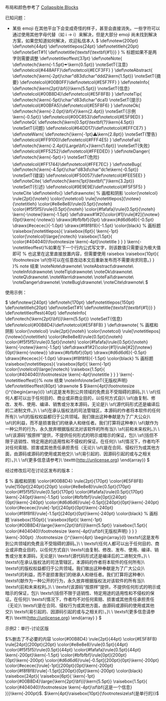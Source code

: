 布局和颜色参考了 [Collapsible Blocks](https://squidfunk.github.io/mkdocs-material/reference/admonitions/#removing-the-title)

已知问题：
- 某些 emoji 在其他平台下会变成奇怪的样子，甚至会直接消失。一些字符可以通过使用其他字母代替（如 ℹ -> i）来解决，但是大部分 emoji 尚未找到解决方案，如果您知道如何解决，欢迎私信本人
$
\def\notew{200pt}
\def\noteh{44pt}
\def\notetitlepos{24pt}
\def\notetitleh{20pt}
\def\noteSetT#1{
  \def\notetitle{\textsf{\textbf{#1}}}
}
% 标题如果不是两字则需要调整
\def\notetitleoffest{37pt}
\def\noteNote{
  \def\notech{\kern{-1.5pt}✒\kern{0.5pt}}
  \noteSetT{注意}
  \def\notelcol{#448AFF}\def\notetcol{#ECF3FF}
}
\def\noteAbstract{
  \def\notech{\kern{-2pt}\char"d83d\char"ddd2\kern{1.5pt}}
  \noteSetT{摘要}
  \def\notelcol{#00B0FF}\def\notetcol{#E5F7FF}
}
\def\noteInfo{
  \def\notech{\kern{2pt}\bf{i}\kern{5.5pt}}
  \noteSetT{信息}
  \def\notelcol{#00B8D4}\def\notetcol{#E5F8FB}
}
\def\noteTip{
  \def\notech{\kern{-5pt}\char"d83d\char"dca1}
  \noteSetT{提示}
  \def\notelcol{#00BFA5}\def\notetcol{#E5F8F6}
}
\def\noteOk{
  \def\notech{\kern{-2.0pt}\bf{√}\kern{2.4pt}}
  \noteSetT{示例\kern{-0.5pt}}
  \def\notelcol{#00C853}\def\notetcol{#E5F9ED}
}
\def\noteQ{
  \def\notech{\kern{0.5pt}\textbf{?}\kern{4.5pt}}
  \noteSetT{问题}
  \def\notelcol{#64DD17}\def\notetcol{#EFFCE7}
}
\def\noteWarn{
  \def\notech{\kern{-1pt}⚠\kern{2.8pt}}
  \noteSetT{警告}
  \def\notelcol{#FF9100}\def\notetcol{#FFF4E5}
}
\def\noteFail{
  \def\notech{\kern{-2.4pt}\Large\bf{×}\kern{1.6pt}}
  \noteSetT{失败}
  \def\notelcol{#FF5252}\def\notetcol{#FFEDED}
}
\def\noteDanger{
  \def\notech{\kern{-5pt}⚡}
  \noteSetT{危险}
  \def\notelcol{#FF1744}\def\notetcol{#FFE7EC}
}
\def\noteBug{
  \def\notech{\kern{-4.5pt}\char"d83d\char"dc1e\kern{-0.5pt}}
  \noteSetT{错误}
  \def\notelcol{#F50057}\def\notetcol{#FEE5EE}
}
\def\noteCite{
  \def\notech{\kern{1pt}\textbf{"}\kern{3.2pt}}
  \noteSetT{引述}
  \def\notelcol{#9E9E9E}\def\notetcol{#F5F5F5}
}
\noteCite
\def\noteinfo{}
\def\drawnote{
% 画框和阴影
\color{\notelcol}
\rule{2pt}{\noteh}
\color{\notetcol}
\rule[\notetitlepos]{\notew}{\notetitleh}
\color{#e8e8e8}\rule{0.5pt}{\noteh}
\color{#f5f5f5}\rule{0.5pt}{\noteh}
\color{#fafafa}\rule{0.5pt}{\noteh}
\kern{-\notew}\kern{-1.5pt}
\def\drawx#1#2{\color{#1}\rule[#2]{\notew}{0pt}\kern{-\notew}}
\drawx{#bfbfbf}{0pt}
\drawx{#d6d6d6}{-0.5pt}
\drawx{#ececec}{-1.0pt}
\drawx{#f8f8f8}{-1.5pt}
\color{black}
% 画标题
\raisebox{\notetitlepos}{
  \raisebox{6pt}{
    \kern{-1pt}
    \color{\notelcol}\large{\notech}
    \raisebox{1.5pt}{
      \color{#404040}\footnotesize
      \kern{-4pt}\notetitle
    }
  }
}
\kern{-\notetitleoffest}%如果在下一个行内公式写文字，则该数值只需要设为极大值即可
% 也这里在这里直接放置内容，但需要使用 raisebox
\raisebox{10pt}{
  \footnotesize
  \sf{你可以在任意改动本文后重新发布而不需要询求同意。}
}
}% note 结束
\noteNote\drawnote\\
\noteAbstract\drawnote\\
\noteInfo\drawnote\\
\noteTip\drawnote\\
\noteOk\drawnote\\
\noteQ\drawnote\\
\noteWarn\drawnote\\
\noteFail\drawnote\\
\noteDanger\drawnote\\
\noteBug\drawnote\\
\noteCite\drawnote\\
$

使用示例：

$
\def\notew{240pt}
\def\noteh{170pt}
\def\notetitlepos{150pt}
\def\notetitleh{20pt}
\def\noteSetT#1{
  \def\notetitle{\textsf{\textbf{#1}}}
}
\def\notetitleoffest{40pt}
\def\noteInfo{
  \def\notech{\kern{2pt}\bf{i}\kern{5.5pt}}
  \noteSetT{信息}
  \def\notelcol{#00B8D4}\def\notetcol{#E5F8FB}
}
\def\drawnote{
% 画框和阴影
\color{\notelcol}
\rule{2pt}{\noteh}
\color{\notetcol}
\rule[\notetitlepos]{\notew}{\notetitleh}
\color{#e8e8e8}\rule{0.5pt}{\noteh}
\color{#f5f5f5}\rule{0.5pt}{\noteh}
\color{#fafafa}\rule{0.5pt}{\noteh}
\kern{-\notew}\kern{-1.5pt}
\def\drawx#1#2{\color{#1}\rule[#2]{\notew}{0pt}\kern{-\notew}}
\drawx{#bfbfbf}{0pt}
\drawx{#d6d6d6}{-0.5pt}
\drawx{#ececec}{-1.0pt}
\drawx{#f8f8f8}{-1.5pt}
\color{black}
% 画标题
\raisebox{\notetitlepos}{
  \raisebox{6pt}{
    \kern{-1pt}
    \color{\notelcol}\large{\notech}
    \raisebox{1.5pt}{
      \color{#404040}\footnotesize
      \kern{-4pt}\notetitle
    }
  }
}
\kern{-\notetitleoffest}}% note 结束
\noteInfo\noteSetT{无版权声明}
\def\notetitleoffest{80pt}
\drawnote
$
$\kern{4pt}\footnotesize
{}^{\begin{array}{l}
\sf{这是发布到公共领域的免费且不受阻碍的源码。}\\
\\
\sf{任何人都可以出于任何目的、商业或非商业目的，以任何方式自}\\
\sf{由复制、修改、发布、使用、编译、销售或分发本源码，无论是}\\
\sf{源代码形式还是编译后的二进制文件。}\\
\\
\sf{在承认版权法的司法管辖区，本源码的作者将本软件的任何所有}\\
\sf{的版权权益都归于公共领域。我们做出这种奉献是为了广大公众}\\
\sf{的利益，而不是损害我们的继承人和继任者。我们打算将这种奉}\\
\sf{献作为一种公开的行为，永久放弃根据版权法对该软件的所有当}\\
\sf{前和未来权利。}\\
\\
\sf{该源码“按原样”提供，不提供任何形式的明示或暗示的保证，包}\\
\sf{括但不限于适销性、特定用途的适用性和不侵权的保证。在任何}\\
\sf{情况下，作者均不对任何索赔、损害或其他责任承担责任（无论}\\
\sf{是在合同、侵权行为或其他方面，由源码或源码的使用或其他交}\\
\sf{易引起的、因源码引起的或与之相关的）。}\\
\\
\sf{更多信息请参考}\ \texttt{<http://unlicense.org>}
\end{array}}
$

经过修改后可在讨论区发布的版本：

$
% 画框和阴影
\color{#00B8D4}
\rule{2pt}{170pt}
\color{#E5F8FB}
\rule[150pt]{240pt}{20pt}
\color{#e8e8e8}\rule{0.5pt}{170pt}
\color{#f5f5f5}\rule{0.5pt}{170pt}
\color{#fafafa}\rule{0.5pt}{170pt}
\kern{-240pt}\kern{-1.5pt}
\color{#bfbfbf}\rule[0pt]{240pt}{0pt}\kern{-240pt}
\color{#d6d6d6}\rule[-0.5pt]{240pt}{0pt}\kern{-240pt}
\color{#ececec}\rule[-1pt]{240pt}{0pt}\kern{-240pt}
\color{#f8f8f8}\rule[-1.5pt]{240pt}{0pt}\kern{-240pt}
\color{black}
% 画标题
\raisebox{150pt}{
  \raisebox{6pt}{
    \kern{-1pt}
    \color{#00B8D4}\large{\kern{2pt}\bf{i}\kern{5.5pt}}
    \raisebox{1.5pt}{
      \color{#404040}\footnotesize
      \kern{-4pt}\sf\bf{无版权声明}
    }
  }
}
\kern{-300pt}
$.$\footnotesize
{}^{\kern{4pt}
\begin{array}{l}
\textsf{这是发布到公共领域的免费且不受阻碍的源码。}\\
\\
\textsf{任何人都可以出于任何目的、商业或非商业目的，以任何方式自}\\
\textsf{由复制、修改、发布、使用、编译、销售或分发本源码，无论是}\\
\textsf{源代码形式还是编译后的二进制文件。}\\
\\
\textsf{在承认版权法的司法管辖区，本源码的作者将本软件的任何所有}\\
\textsf{的版权权益都归于公共领域。我们做出这种奉献是为了广大公众}\\
\textsf{的利益，而不是损害我们的继承人和继任者。我们打算将这种奉}\\
\textsf{献作为一种公开的行为，永久放弃根据版权法对该软件的所有当}\\
\textsf{前和未来权利。}\\
\\
\textsf{该源码“按原样”提供，不提供任何形式的明示或暗示的保证，包}\\
\textsf{括但不限于适销性、特定用途的适用性和不侵权的保证。在任何}\\
\textsf{情况下，作者均不对任何索赔、损害或其他责任承担责任（无论}\\
\textsf{是在合同、侵权行为或其他方面，由源码或源码的使用或其他交}\\
\textsf{易引起的、因源码引起的或与之相关的）。}\\
\\
\textsf{更多信息请参考}\ \texttt{<http://unlicense.org>}
\end{array}
}
$

示例2：单行-讨论区版

$%删去了不必要的内容
\color{#00B8D4}
\rule{2pt}{44pt}
\color{#E5F8FB}
\rule[24pt]{200pt}{20pt}
\color{#e8e8e8}\rule{0.5pt}{44pt}
\color{#f5f5f5}\rule{0.5pt}{44pt}
\color{#fafafa}\rule{0.5pt}{44pt}
\kern{-200pt}\kern{-1.5pt}
\color{#bfbfbf}\rule[0pt]{200pt}{0pt}\kern{-200pt}
\color{#d6d6d6}\rule[-0.5pt]{200pt}{0pt}\kern{-200pt}
\color{#ececec}\rule[-1pt]{200pt}{0pt}\kern{-200pt}
\color{#f8f8f8}\rule[-1.5pt]{200pt}{0pt}\kern{-200pt}
\color{black}
\raisebox{24pt}{ \raisebox{6pt}{ \kern{-1pt}
\color{#00B8D4}\large{\kern{2pt}\bf{i}\kern{5.5pt}}
\raisebox{1.5pt}{ \color{#404040}\footnotesize
\kern{-4pt}\sf\bf{这是一个信息}
}}}\kern{-200pt}$.
$\kern{4pt}\raisebox{10pt}{\footnotesize\sf{是单行的}}$
